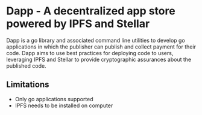# Dapp - A decentralized app store powered by IPFS and Stellar

 Dapp is a go library and associated command line utilities to develop go applications in which the publisher can publish and collect payment for their code.  Dapp aims to use best practices for deploying code to users, leveraging IPFS and Stellar to provide cryptographic assurances about the published code.

## Limitations

- Only go applications supported
- IPFS needs to be installed on computer
